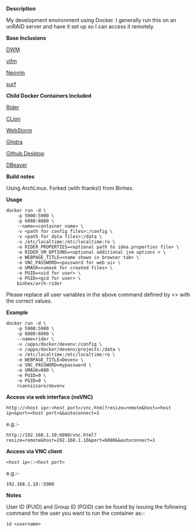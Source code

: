 **Description**

My development environment using Docker. I generally run this on an unRAID server and have it set up so I can access it remotely.

**Base Inclusions**

[DWM](https://dwm.suckless.org/)

[vifm](http://vifm.info/)

[Neovim](https://www.neovim.io/)

[surf](https://surf.suckless.org/)

**Child Docker Containers Included**

[Rider](https://www.jetbrains.com/rider/)

[CLion](https://www.jetbrains.com/clion/)

[WebStorm](https://www.jetbrains.com/webstorm/)

[Ghidra](https://ghidra-sre.org/)

[Github Desktop](https://github.com/shiftkey/desktop/)

[DBeaver](https://dbeaver.io/)

**Build notes**

Using ArchLinux. Forked (with thanks!) from Binhex.

**Usage**
```
docker run -d \
    -p 5900:5900 \
    -p 6080:6080 \
    --name=<container name> \
    -v <path for config files>:/config \
    -v <path for data files>:/data \
    -v /etc/localtime:/etc/localtime:ro \
    -e RIDER_PROPERTIES=<optional path to idea.properties file> \
    -e RIDER_VM_OPTIONS=<optional additional jvm options > \
    -e WEBPAGE_TITLE=<name shown in browser tab> \
    -e VNC_PASSWORD=<password for web ui> \
    -e UMASK=<umask for created files> \
    -e PUID=<uid for user> \
    -e PGID=<gid for user> \
    binhex/arch-rider
```

Please replace all user variables in the above command defined by <> with the correct values.

**Example**
```
docker run -d \
    -p 5900:5900 \
    -p 6080:6080 \
    --name=rider \
    -v /apps/docker/devenv:/config \
    -v /apps/docker/devenv/projects:/data \
    -v /etc/localtime:/etc/localtime:ro \
    -e WEBPAGE_TITLE=Devenv \
    -e VNC_PASSWORD=mypassword \
    -e UMASK=000 \
    -e PUID=0 \
    -e PGID=0 \
    rcannizzaro/devenv
```

**Access via web interface (noVNC)**

`http://<host ip>:<host port>/vnc.html?resize=remote&host=<host ip>&port=<host port>&&autoconnect=1`

e.g.:-

`http://192.168.1.10:6080/vnc.html?resize=remote&host=192.168.1.10&port=6080&&autoconnect=1`

**Access via VNC client**

`<host ip>::<host port>`

e.g.:-

`192.168.1.10::5900`

**Notes**

User ID (PUID) and Group ID (PGID) can be found by issuing the following command for the user you want to run the container as:-

```
id <username>
```